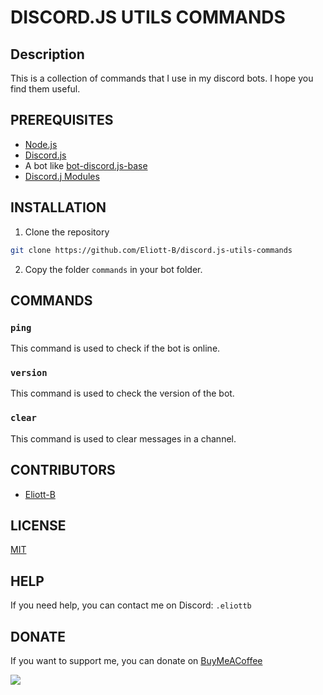 # DISCORD.JS UTILS COMMANDS

## Description

This is a collection of commands that I use in my discord bots. I hope you find them useful.

## PREREQUISITES

- [Node.js](https://nodejs.org/en/)
- [Discord.js](https://discord.js.org/#/)
- A bot like [bot-discord.js-base](https://github.com/Eliott-B/bot-discord.js-base)
- [Discord.j Modules](https://github.com/Eliott-B/discord.js-modules)

## INSTALLATION

1. Clone the repository
```bash
git clone https://github.com/Eliott-B/discord.js-utils-commands
```

2. Copy the folder `commands` in your bot folder.  

## COMMANDS

### `ping`

This command is used to check if the bot is online.

### `version`

This command is used to check the version of the bot.

### `clear`

This command is used to clear messages in a channel.

## CONTRIBUTORS

- [Eliott-B](https://github.com/Eliott-B)

## LICENSE

[MIT](https://choosealicense.com/licenses/mit/)

## HELP

If you need help, you can contact me on Discord: `.eliottb`

## DONATE

If you want to support me, you can donate on [BuyMeACoffee](https://www.buymeacoffee.com/eliottb)

<a href="https://www.buymeacoffee.com/eliottb"><img src="https://img.buymeacoffee.com/button-api/?text=Buy me a coffee&emoji=&slug=eliottb&button_colour=FFDD00&font_colour=000000&font_family=Cookie&outline_colour=000000&coffee_colour=ffffff" /></a>